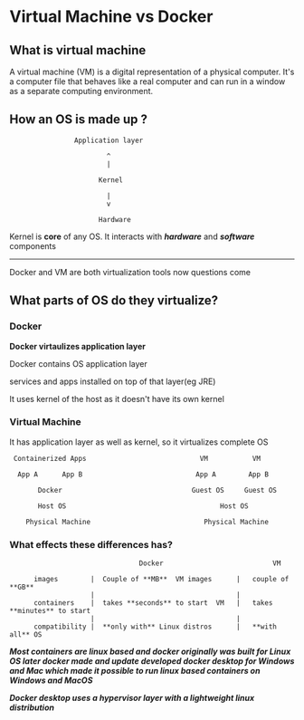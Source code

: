 # Virtual Machine vs Docker

## What is virtual machine

A virtual machine (VM) is a digital representation of a physical computer. It's a computer file that behaves like a real computer and can run in a window as a separate computing environment.


## How an OS is made up ?

                    Application layer

                            ^
                            |

                          Kernel

                            |
                            v

                          Hardware


Kernel is **core** of any OS. It interacts with ***hardware*** and ***software*** components

----------------------------------------------------------------------------------

Docker and VM are both virtualization tools now questions come 

## What parts of OS do they virtualize?

### Docker
**Docker virtaulizes application layer**

Docker contains OS application layer

services and apps installed on top of that layer(eg JRE)

It uses kernel of the host as it doesn't have its own kernel


### Virtual Machine

It has application layer as well as kernel, so it virtualizes complete OS


     Containerized Apps                            VM           VM

      App A      App B                            App A        App B          

           Docker                                Guest OS     Guest OS

           Host OS                                      Host OS

        Physical Machine                            Physical Machine


### What effects these differences has?

                                    Docker                           VM

          images        |  Couple of **MB**  VM images      |   couple of **GB**
                        |                                   |
          containers    |  takes **seconds** to start  VM   |   takes **minutes** to start
                        |                                   |
          compatibility |  **only with** Linux distros      |   **with all** OS


***Most containers are linux based and docker originally was built for Linux OS later docker made and update developed docker desktop for Windows and Mac which made it possible to run linux based containers on Windows and MacOS***

***Docker desktop uses a hypervisor layer with a lightweight linux distribution***

